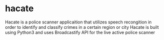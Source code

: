 # hacate

Hacate is a police scanner applicaition that utilizes speech recongition in order to identify and classify crimes in a certain region or city
Hacate is built using Python3 and uses Broadcastify API for the live active police scanner
